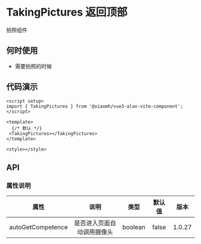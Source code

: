 # TakingPictures 返回顶部

拍照组件

## 何时使用

* 需要拍照的时候

## 代码演示

 <TakingPictures></TakingPictures>

```tsx
<script setup>
import { TakingPictures } from '@xiaomh/vue3-alan-vite-component';
</script>

<template>
  {/* 默认 */}
 <TakingPictures></TakingPictures>
</template>

<style></style>

```

## API

### 属性说明

| 属性   | 说明 |   类型  | 默认值  | 版本  |
| :-------------: | :----------: | :------------: | :------------: | :------------: |
| autoGetCompetence |   是否进入页面自动调用摄像头   | boolean  | false | 1.0.27|
